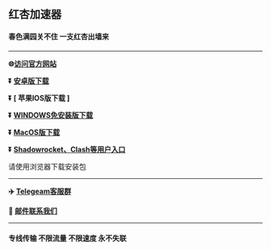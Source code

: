  
## 红杏加速器 #

#### 春色满园关不住 一支红杏出墙来
- - - -
**:globe_with_meridians:<a href="https://hxapp.vip">访问官方网站</a>**

**:arrow_double_down: [  安卓版下载  ](https://hxapp.vip/soft/android.apk)**

**:arrow_double_down: [  苹果IOS版下载  ]**

**:arrow_double_down: [  WINDOWS免安装版下载  ](https://hxapp.vip/soft/hxapp.rar)** 

**:arrow_double_down: [  MacOS版下载 ](https://www.hxapp.vip/soft/mac.zip)** 

**:arrow_double_down: [  Shadowrocket、Clash等用户入口  ](https://user.hxapp.vip/)** 

请使用浏览器下载安装包
 - - - -
**:airplane: [Telegeam客服群](https://t.me/kfhongxing)**

**:e-mail: [邮件联系我们](mailto:hongxingkf@gmail.com)**
 - - - -
 #### 专线传输 不限流量 不限速度 永不失联


 

